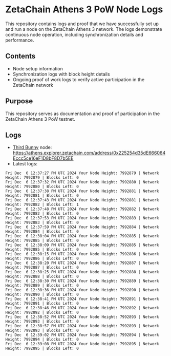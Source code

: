 # ZetaChain Athens 3 PoW Node Logs
This repository contains logs and proof that we have successfully set up and run a node on the ZetaChain Athens 3 network. The logs demonstrate continuous node operation, including synchronization details and performance.

## Contents
- Node setup information
- Synchronization logs with block height details
- Ongoing proof of work logs to verify active participation in the ZetaChain network

## Purpose
This repository serves as documentation and proof of participation in the ZetaChain Athens 3 PoW testnet.

## Logs

- [Third Bunny](https://thirdbunny.xyz/) node: https://athens.explorer.zetachain.com/address/0x225254d35dE666064Eccc5ce16eF1D8bF8D7b5EE
- Latest logs:
```
Fri Dec  6 12:37:27 PM UTC 2024 Your Node Height: 7992879 | Network Height: 7992879 | Blocks Left: 0
Fri Dec  6 12:37:32 PM UTC 2024 Your Node Height: 7992880 | Network Height: 7992880 | Blocks Left: 0
Fri Dec  6 12:37:38 PM UTC 2024 Your Node Height: 7992881 | Network Height: 7992881 | Blocks Left: 0
Fri Dec  6 12:37:43 PM UTC 2024 Your Node Height: 7992881 | Network Height: 7992882 | Blocks Left: 1
Fri Dec  6 12:37:48 PM UTC 2024 Your Node Height: 7992882 | Network Height: 7992882 | Blocks Left: 0
Fri Dec  6 12:37:53 PM UTC 2024 Your Node Height: 7992883 | Network Height: 7992883 | Blocks Left: 0
Fri Dec  6 12:37:59 PM UTC 2024 Your Node Height: 7992884 | Network Height: 7992884 | Blocks Left: 0
Fri Dec  6 12:38:04 PM UTC 2024 Your Node Height: 7992885 | Network Height: 7992885 | Blocks Left: 0
Fri Dec  6 12:38:09 PM UTC 2024 Your Node Height: 7992885 | Network Height: 7992885 | Blocks Left: 0
Fri Dec  6 12:38:15 PM UTC 2024 Your Node Height: 7992886 | Network Height: 7992886 | Blocks Left: 0
Fri Dec  6 12:38:20 PM UTC 2024 Your Node Height: 7992887 | Network Height: 7992887 | Blocks Left: 0
Fri Dec  6 12:38:25 PM UTC 2024 Your Node Height: 7992888 | Network Height: 7992888 | Blocks Left: 0
Fri Dec  6 12:38:30 PM UTC 2024 Your Node Height: 7992889 | Network Height: 7992889 | Blocks Left: 0
Fri Dec  6 12:38:36 PM UTC 2024 Your Node Height: 7992890 | Network Height: 7992890 | Blocks Left: 0
Fri Dec  6 12:38:41 PM UTC 2024 Your Node Height: 7992891 | Network Height: 7992891 | Blocks Left: 0
Fri Dec  6 12:38:46 PM UTC 2024 Your Node Height: 7992892 | Network Height: 7992892 | Blocks Left: 0
Fri Dec  6 12:38:52 PM UTC 2024 Your Node Height: 7992893 | Network Height: 7992893 | Blocks Left: 0
Fri Dec  6 12:38:57 PM UTC 2024 Your Node Height: 7992893 | Network Height: 7992893 | Blocks Left: 0
Fri Dec  6 12:39:02 PM UTC 2024 Your Node Height: 7992894 | Network Height: 7992894 | Blocks Left: 0
Fri Dec  6 12:39:08 PM UTC 2024 Your Node Height: 7992895 | Network Height: 7992895 | Blocks Left: 0
```
